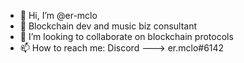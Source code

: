 - 👋 Hi, I’m @er-mclo
- 🌱 Blockchain dev and music biz consultant
- 💞️ I’m looking to collaborate on blockchain protocols
- 📫 How to reach me: Discord ---> er.mclo#6142

<!---
er-mclo/er-mclo is a ✨ special ✨ repository because its `README.md` (this file) appears on your GitHub profile.
You can click the Preview link to take a look at your changes.
--->
